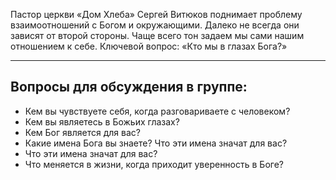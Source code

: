 
Пастор церкви «Дом Хлеба» Сергей Витюков поднимает проблему взаимоотношений с Богом и окружающими. Далеко не всегда они зависят от второй стороны. Чаще всего тон задаем мы сами нашим отношением к себе. Ключевой вопрос: «Кто мы в глазах Бога?»

* * * * * * * * * * * * *  *  * *

##	Вопросы для обсуждения в группе:

		
- Кем вы чувствуете себя, когда разговариваете с человеком? 
- Кем вы являетесь в Божьих глазах?
- Кем Бог является для вас? 
- Какие имена Бога вы знаете? Что эти имена значат для вас? 
- Что эти имена значат для вас? 
- Что меняется в жизни, когда приходит уверенность в Боге?
             
